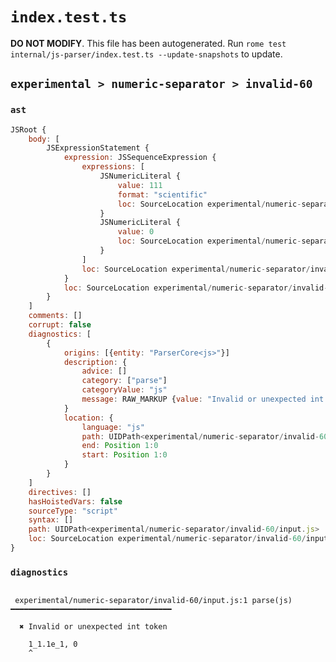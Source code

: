 # `index.test.ts`

**DO NOT MODIFY**. This file has been autogenerated. Run `rome test internal/js-parser/index.test.ts --update-snapshots` to update.

## `experimental > numeric-separator > invalid-60`

### `ast`

```javascript
JSRoot {
	body: [
		JSExpressionStatement {
			expression: JSSequenceExpression {
				expressions: [
					JSNumericLiteral {
						value: 111
						format: "scientific"
						loc: SourceLocation experimental/numeric-separator/invalid-60/input.js 1:0-1:8
					}
					JSNumericLiteral {
						value: 0
						loc: SourceLocation experimental/numeric-separator/invalid-60/input.js 1:10-1:11
					}
				]
				loc: SourceLocation experimental/numeric-separator/invalid-60/input.js 1:0-1:11
			}
			loc: SourceLocation experimental/numeric-separator/invalid-60/input.js 1:0-1:11
		}
	]
	comments: []
	corrupt: false
	diagnostics: [
		{
			origins: [{entity: "ParserCore<js>"}]
			description: {
				advice: []
				category: ["parse"]
				categoryValue: "js"
				message: RAW_MARKUP {value: "Invalid or unexpected int token"}
			}
			location: {
				language: "js"
				path: UIDPath<experimental/numeric-separator/invalid-60/input.js>
				end: Position 1:0
				start: Position 1:0
			}
		}
	]
	directives: []
	hasHoistedVars: false
	sourceType: "script"
	syntax: []
	path: UIDPath<experimental/numeric-separator/invalid-60/input.js>
	loc: SourceLocation experimental/numeric-separator/invalid-60/input.js 1:0-2:0
}
```

### `diagnostics`

```

 experimental/numeric-separator/invalid-60/input.js:1 parse(js) ━━━━━━━━━━━━━━━━━━━━━━━━━━━━━━━━━━━━

  ✖ Invalid or unexpected int token

    1_1.1e_1, 0
    ^


```
